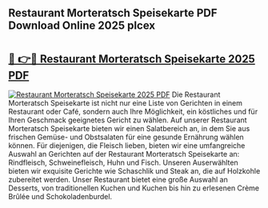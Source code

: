 ## Restaurant Morteratsch Speisekarte PDF Download Online 2025 pIcex

# <h2><a href="http://gccr17.nevu.top/?p=Restaurant+Morteratsch+Speisekarte">🔗 👉🔴 Restaurant Morteratsch Speisekarte 2025 PDF</a></h2>

[![Restaurant Morteratsch Speisekarte 2025 PDF](https://i.imgur.com/dBaPXMq.png)](http://gccr17.nevu.top/?p=Restaurant+Morteratsch+Speisekarte)
Die Restaurant Morteratsch Speisekarte ist nicht nur eine Liste von Gerichten in einem Restaurant oder Café, sondern auch Ihre Möglichkeit, ein köstliches und für Ihren Geschmack geeignetes Gericht zu wählen. Auf unserer Restaurant Morteratsch Speisekarte bieten wir einen Salatbereich an, in dem Sie aus frischen Gemüse- und Obstsalaten für eine gesunde Ernährung wählen können. Für diejenigen, die Fleisch lieben, bieten wir eine umfangreiche Auswahl an Gerichten auf der Restaurant Morteratsch Speisekarte an: Rindfleisch, Schweinefleisch, Huhn und Fisch. Unseren Auserwählten bieten wir exquisite Gerichte wie Schaschlik und Steak an, die auf Holzkohle zubereitet werden. Unser Restaurant bietet eine große Auswahl an Desserts, von traditionellen Kuchen und Kuchen bis hin zu erlesenen Crème Brûlée und Schokoladenburdel.
